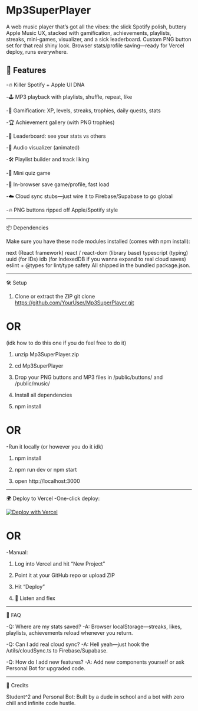 # Mp3SuperPlayer
A web music player that’s got all the vibes: the slick Spotify polish, buttery Apple Music UX, stacked with gamification, achievements, playlists, streaks, mini-games, visualizer, and a sick leaderboard. Custom PNG button set for that real shiny look. Browser stats/profile saving—ready for Vercel deploy, runs everywhere.



🚀 Features
--------------------------------------------------------------------------------------
-🔥 Killer Spotify + Apple UI DNA

-🕹️ MP3 playback with playlists, shuffle, repeat, like

-🍕 Gamification: XP, levels, streaks, trophies, daily quests, stats

-🏆 Achievement gallery (with PNG trophies)

-🥇 Leaderboard: see your stats vs others

-🎨 Audio visualizer (animated)

-🛠️ Playlist builder and track liking

-🧠 Mini quiz game

-💾 In-browser save game/profile, fast load

-☁️ Cloud sync stubs—just wire it to Firebase/Supabase to go global

-🔥 PNG buttons ripped off Apple/Spotify style


--------------------------------------------------------------------------------------


📦 Dependencies

Make sure you have these node modules installed (comes with npm install):

next (React framework)
react / react-dom (library base)
typescript (typing)
uuid (for IDs)
idb (for IndexedDB if you wanna expand to real cloud saves)
eslint + @types for lint/type safety
All shipped in the bundled package.json.

--------------------------------------------------------------------------------------

🛠️ Setup

1. Clone or extract the ZIP
git clone https://github.com/YourUser/Mp3SuperPlayer.git
# OR 
(idk how to do this one if you do feel free to do it)
1. unzip Mp3SuperPlayer.zip
2. cd Mp3SuperPlayer

3. Drop your PNG buttons and MP3 files in /public/buttons/ and /public/music/
4. Install all dependencies
5. npm install

# OR

-Run it locally (or however you do it idk)

1. npm install

2. npm run dev or npm start

3. open http://localhost:3000

--------------------------------------------------------------------------------------

🌍 Deploy to Vercel
-One-click deploy:

[![Deploy with Vercel](https://vercel.com/button)](https://vercel.com/new/clone?repository-url=https%3A%2F%2Fgithub.com%2FElite4EverX%2FMp3SuperPlayer)


# OR

-Manual:

1. Log into Vercel and hit “New Project”

2. Point it at your GitHub repo or upload ZIP

3. Hit “Deploy”

4. 🎉 Listen and flex

--------------------------------------------------------------------------------------

🧠 FAQ

-Q: Where are my stats saved?
  -A: Browser localStorage—streaks, likes, playlists, achievements reload whenever you return.

-Q: Can I add real cloud sync?
  -A: Hell yeah—just hook the /utils/cloudSync.ts to Firebase/Supabase.

-Q: How do I add new features?
  -A: Add new components yourself or ask Personal Bot for upgraded code.

--------------------------------------------------------------------------------------

🤘 Credits

Student^2 and Personal Bot: Built by a dude in school and a bot with zero chill and infinite code hustle.
